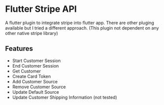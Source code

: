 # Flutter Stripe API
A flutter plugin to integrate stripe into flutter app. There are other pluging available but I tried a different approach. (This plugin not dependent on any other native stripe library)

## Features
- Start Customer Session
- End Customer Session
- Get Customer
- Create Card Token
- Add Customer Source
- Remove Customer Source
- Update Default Source
- Update Customer Shipping Information (not tested)